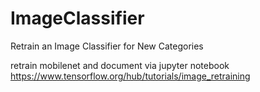 # ImageClassifier

Retrain an Image Classifier for New Categories

retrain mobilenet and document via jupyter notebook
https://www.tensorflow.org/hub/tutorials/image_retraining

